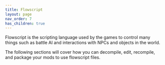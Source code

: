 ```yaml
---
title: Flowscript
layout: page
nav_order: 7
has_children: true
---
```


Flowscript is the scripting language used by the games to control many things such as battle AI and interactions with NPCs and objects in the world.

The following sections will cover how you can decompile, edit, recompile, and package your mods to use flowscript files.